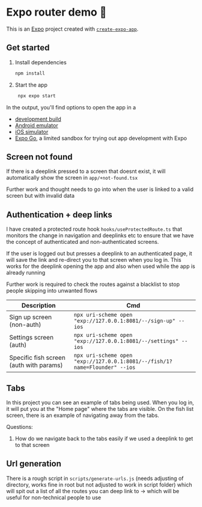 # Expo router demo 🤠

This is an [Expo](https://expo.dev) project created with [`create-expo-app`](https://www.npmjs.com/package/create-expo-app).

## Get started

1. Install dependencies

   ```bash
   npm install
   ```

2. Start the app

   ```bash
    npx expo start
   ```

In the output, you'll find options to open the app in a

- [development build](https://docs.expo.dev/develop/development-builds/introduction/)
- [Android emulator](https://docs.expo.dev/workflow/android-studio-emulator/)
- [iOS simulator](https://docs.expo.dev/workflow/ios-simulator/)
- [Expo Go](https://expo.dev/go), a limited sandbox for trying out app development with Expo

## Screen not found
If there is a deeplink pressed to a screen that doesnt exist, it will automatically show the screen in `app/+not-found.tsx`

Further work and thought needs to go into when the user is linked to a valid screen but with invalid data

## Authentication + deep links

I have created a protected route hook `hooks/useProtectedRoute.ts` that monitors the change in navigation and deeplinks etc to ensure that we have the concept of authenticated and non-authenticated screens.

If the user is logged out but presses a deeplink to an authenticated page, it will save the link and re-direct you to that screen when you log in. This works for the deeplink opening the app and also when used while the app is already running

Further work is required to check the routes against a blacklist to stop people skipping into unwanted flows

|Description|Cmd|
|-|-|
|Sign up screen (non-auth)|`npx uri-scheme open "exp://127.0.0.1:8081/--/sign-up" --ios`|
|Settings screen (auth)|`npx uri-scheme open "exp://127.0.0.1:8081/--/settings" --ios`|
|Specific fish screen (auth with params)|`npx uri-scheme open "exp://127.0.0.1:8081/--/fish/1?name=Flounder" --ios`|

## Tabs

In this project you can see an example of tabs being used. When you log in, it will put you at the "Home page" where the tabs are visible. On the fish list screen, there is an example of navigating away from the tabs.

Questions:
1. How do we navigate back to the tabs easily if we used a deeplink to get to that screen

## Url generation
There is a rough script in `scripts/generate-urls.js` (needs adjusting of directory, works fine in root but not adjusted to work in script folder) which will spit out a list of all the routes you can deep link to -> which will be useful for non-technical people to use





